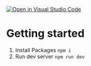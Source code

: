 [![Open in Visual Studio Code](https://classroom.github.com/assets/open-in-vscode-c66648af7eb3fe8bc4f294546bfd86ef473780cde1dea487d3c4ff354943c9ae.svg)](https://classroom.github.com/online_ide?assignment_repo_id=9955360&assignment_repo_type=AssignmentRepo)
# Getting started

1. Install Packages `npm i`
2. Run dev server `npm run dev`
